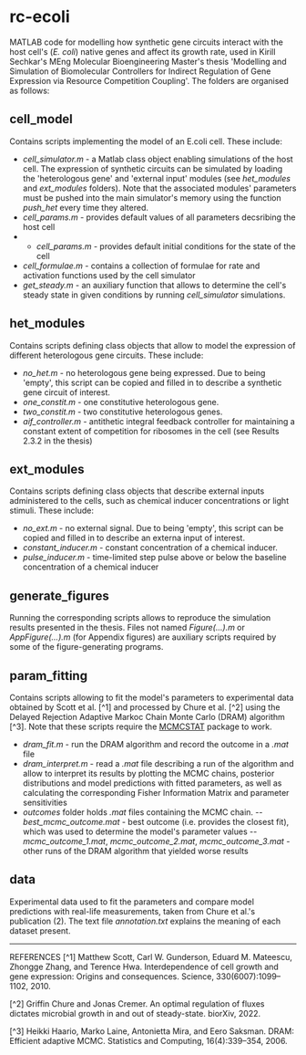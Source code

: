 # rc-ecoli
MATLAB code for modelling how synthetic gene circuits interact with the host cell's (_E. coli_) native genes and affect its growth rate, used in Kirill Sechkar's MEng Molecular Bioengineering Master's thesis 'Modelling and Simulation of Biomolecular Controllers for Indirect Regulation of Gene Expression via Resource Competition Coupling'. The folders are organised as follows:

## cell_model
Contains scripts implementing the model of an E.coli cell. These include:
- _cell_simulator.m_ - a Matlab class object enabling simulations of the host cell. The expression of synthetic circuits can be simulated by loading the 'heterologous gene' and 'external input' modules (see _het_modules_ and _ext_modules_ folders). Note that the associated modules' parameters must be pushed into the main simulator's memory using the function _push_het_ every time they altered.
- _cell_params.m_ - provides default values of all parameters decsribing the host cell
- - _cell_params.m_ - provides default initial conditions for the state of the cell
- _cell_formulae.m_ - contains a collection of formulae for rate and activation functions used by the cell simulator
- _get_steady.m_ - an auxiliary function that allows to determine the cell's steady state in given conditions by running _cell_simulator_ simulations.

## het_modules
Contains scripts defining class objects that allow to model the expression of different heterologous gene circuits. These include:
- _no_het.m_ - no heterologous gene being expressed. Due to being 'empty', this script can be copied and filled in to describe a synthetic gene circuit of interest.
- _one_constit.m_ - one constitutive heterologous gene.
- _two_constit.m_ - two constitutive heterologous genes.
- _aif_controller.m_ - antithetic integral feedback controller for maintaining a constant extent of competition for ribosomes in the cell (see Results 2.3.2 in the thesis)

## ext_modules
Contains scripts defining class objects that describe external inputs administered to the cells, such as chemical inducer concentrations or light stimuli. These include:
- _no_ext.m_ - no external signal. Due to being 'empty', this script can be copied and filled in to describe an externa input of interest.
- _constant_inducer.m_ - constant concentration of a chemical inducer.
- _pulse_inducer.m_ - time-limited step pulse above or below the baseline concentration of a chemical inducer

## generate_figures
Running the corresponding scripts allows to reproduce the simulation results presented in the thesis. Files not named _Figure(...).m_ or _AppFigure(...).m_ (for Appendix figures) are auxiliary scripts required by some of the figure-generating programs.

## param_fitting
Contains scripts allowing to fit the model's parameters to experimental data obtained by Scott et al. [^1] and processed by Chure et al. [^2] using the Delayed Rejection Adaptive Markoc Chain Monte Carlo (DRAM) algorithm [^3]. Note that these scripts require the [MCMCSTAT](https://github.com/mjlaine/mcmcstat) package to work.
- _dram_fit.m_ - run the DRAM algorithm and record the outcome in a _.mat_ file
- _dram_interpret.m_ - read a _.mat_ file describing a run of the algorithm and allow to interpret its results by plotting the MCMC chains, posterior distributions and model predictions with fitted parameters, as well as calculating the corresponding Fisher Information Matrix and parameter sensitivities
- _outcomes_ folder holds _.mat_ files containing the MCMC chain.
    -- _best_mcmc_outcome.mat_ - best outcome (i.e. provides the closest fit), which was used to determine the model's parameter values
    -- _mcmc_outcome_1.mat_, _mcmc_outcome_2.mat_, _mcmc_outcome_3.mat_ - other runs of the DRAM algorithm that yielded worse results

## data
Experimental data used to fit the parameters and compare model predictions with real-life measurements, taken from Chure et al.'s publication (2). The text file _annotation.txt_ explains the meaning of each dataset present.

---

REFERENCES
[^1] Matthew Scott, Carl W. Gunderson, Eduard M. Mateescu, Zhongge Zhang, and Terence Hwa. Interdependence of cell growth and gene expression: Origins and consequences. Science, 330(6007):1099–1102, 2010.

[^2] Griffin Chure and Jonas Cremer. An optimal regulation of fluxes dictates microbial growth in and out of steady-state. biorXiv, 2022.

[^3] Heikki Haario, Marko Laine, Antonietta Mira, and Eero Saksman. DRAM: Efficient adaptive MCMC. Statistics and Computing, 16(4):339–354, 2006.
